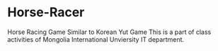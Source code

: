 # Horse-Racer
Horse Racing Game Similar to Korean Yut Game
This is a part of class activities of Mongolia International Unviersity IT department.
